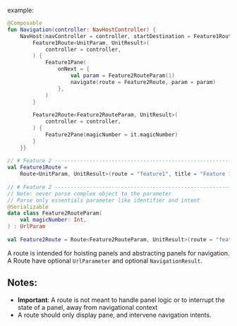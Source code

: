 example:
```kotlin
@Composable  
fun Navigation(controller: NavHostController) {  
    NavHost(navController = controller, startDestination = Feature1Route.route) {  
        Feature1Route<UnitParam, UnitResult>(  
            controller = controller,  
        ) {  
            Feature1Pane(  
                onNext = {  
                    val param = Feature2RouteParam(1)  
                    navigate(route = Feature2Route, param = param)  
                },  
            )  
        }  
  
        Feature2Route<Feature2RouteParam, UnitResult>(  
            controller = controller,  
        ) {  
            Feature2Pane(magicNumber = it.magicNumber)  
        }  
    }}  
  
// # Feature 2 -------------------------------------------------------------------------------------  
val Feature1Route =  
    Route<UnitParam, UnitResult>(route = "feature1", title = "Feature 1", canGoBack = false)  
  
// # Feature 2 -------------------------------------------------------------------------------------  
// Note: never parse complex object to the parameter  
// Parse only essentials parameter like identifier and intent  
@Serializable  
data class Feature2RouteParam(  
    val magicNumber: Int,  
) : UrlParam  
  
val Feature2Route = Route<Feature2RouteParam, UnitResult>(route = "feature2", title = "Feature 2")
```

A route is intended for hoisting panels and abstracting panels for navigation.
A Route have optional `UrlParameter` and optional `NavigationResult`.

## Notes:
- **Important**: A route is not meant to handle panel logic or to interrupt the state of a panel, away from navigational context
- A route should only display pane, and intervene navigation intents.